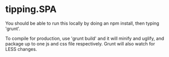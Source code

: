 # tipping.SPA
You should be able to run this locally by doing an npm install, then typing 'grunt'.

To compile for production, use 'grunt build' and it will minify and uglify, and package up to one js and css file respectively.  Grunt will also watch for LESS changes.
